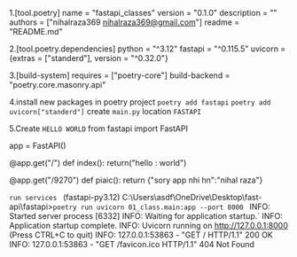 1.[tool.poetry]
name = "fastapi_classes"
version = "0.1.0"
description = ""
authors = ["nihalraza369 <nihalraza369@gmail.com>"]
readme = "README.md"

2.[tool.poetry.dependencies]
python = "^3.12"
fastapi = "^0.115.5"
uvicorn = {extras = ["standerd"], version = "^0.32.0"}



3.[build-system]
requires = ["poetry-core"]
build-backend = "poetry.core.masonry.api"


4.install new packages in poetry project
  `poetry add fastapi`
  `poetry add uvicorn["standerd"]`
create `main.py` location `FASTAPI` 

5.Create `HELLO WORLD`
from fastapi import FastAPI

app = FastAPI()

@app.get("/")
def index():
    return("hello : world")

@app.get("/9270")
def piaic():
    return {"sory app nhi hn":"nihal raza"}

`run services `
(fastapi-py3.12) C:\Users\asdf\OneDrive\Desktop\fast-api\fastapi>`poetry run uvicorn 01_class.main:app --port 8000 `
INFO:     Started server process [6332]
INFO:     Waiting for application startup.`
INFO:     Application startup complete.
INFO:     Uvicorn running on http://127.0.0.1:8000 (Press CTRL+C to quit)
INFO:     127.0.0.1:53863 - "GET / HTTP/1.1" 200 OK
INFO:     127.0.0.1:53863 - "GET /favicon.ico HTTP/1.1" 404 Not Found


